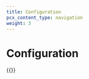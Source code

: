 ```yaml
---
title: Configuration
pcx_content_type: navigation
weight: 3
---
```


# Configuration

{{<directory-listing>}}

